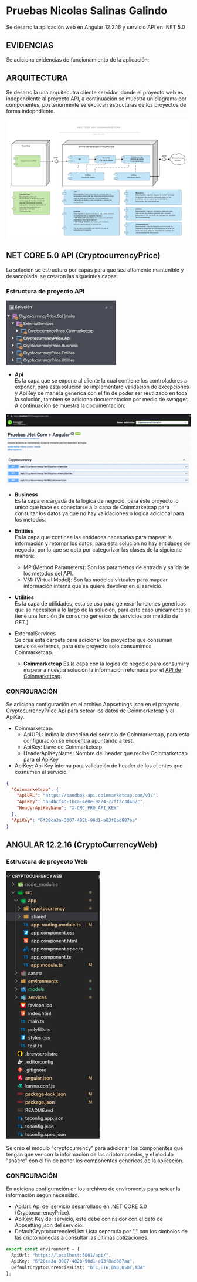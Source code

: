 # Pruebas Nicolas Salinas Galindo

Se desarrolla aplicación web en Angular 12.2.16 y
servicio API en .NET 5.0


## EVIDENCIAS

Se adiciona evidencias de funcionamiento de la aplicación:



## ARQUITECTURA

Se desarrolla una arquitecutra cliente servidor, donde el proyecto web es independiente al proyecto API, a continuación se muestra un diagrama por componentes, posteriormente se explican estructuras de los proyectos de forma indepndiente.

![image](./Documentacion/Markdown/DiagramaComponentes.png)

## NET CORE 5.0 API (CryptocurrencyPrice)

La solución se estructuro por capas para que sea altamente mantenible y desacoplada, se crearon las sigueintes capas:

### __Estructura de proyecto API__

![image](./Documentacion/Markdown/EstructuraAPI.png)

* __Api__\
Es la capa que se expone al cliente la cual contiene los controladores a exponer, para esta solución se implementaro validación de excepciones y ApiKey de manera generica con el fin de poder ser reutlizado en toda la solución, tambien se adiciono docuemntación por medio de swagger. A continuación se muestra la documentación:

![image](./Documentacion/Markdown/DocumentacionAPI.png)

* __Business__\
Es la capa encargada de la logica de negocio, para este proyecto lo unico que hace es conectarse a la capa de Coinmarketcap para consultar los datos ya que no hay validaciones o logica adicional para los metodos.

* __Entities__\
Es la capa que continee las entidades necesarias para mapear la información y retornar los datos, para esta solución no hay entidades de negocio, por lo que se optó por categorizar las clases de la siguiente manera:
  * MP (Method Parameters): Son los parametros de entrada y salida de los metodos del API.
  * VM: (Virtual Model): Son las modelos virtuales para mapear información interna que se quiere devolver en el servicio.

* __Utilities__\
Es la capa de utilidades, esta se usa para generar funciones genericas que se necesiten a lo largo de la solución, para este caso unicamente se tiene una función de consumo generico de servicios por metidio de GET.}

* ExternalServices\
Se crea esta carpeta para adicionar los proyectos que consuman servicios externos, para este proyecto solo consumimos Coinmarketcap.
  * __Coinmarketcap__
  Es la capa con la logica de negocio para consumir y mapear a nuestra solución la información retornada por el [API de Coinmarketcap](https://coinmarketcap.com/api/documentation/v1/).

### __CONFIGURACIÓN__

Se adiciona configuración en el archivo Appsettings.json en el proyecto CryptocurrencyPrice.Api para setear los datos de Coinmarketcap y el ApiKey.

* Coinmarketcap:
  * ApiURL: Indica la dirección del servicio de Coinmarketcap, para esta configuración se encuentra apuntando a test.
  * ApiKey: Llave de Coinmarketcap
  * HeaderApiKeyName: Nombre del header que recibe Coinmarketcap para el ApiKey
* ApiKey: Api Key interna para validación de header de los clientes que cosnumen el servicio.

```json
{
  "Coinmarketcap": {
    "ApiURL": "https://sandbox-api.coinmarketcap.com/v1/",
    "ApiKey": "b54bcf4d-1bca-4e8e-9a24-22ff2c3d462c",
    "HeaderApiKeyName": "X-CMC_PRO_API_KEY"
  },
  "ApiKey": "6f28ca3a-3007-482b-90d1-a03f8ad887aa"
}
```

## ANGULAR 12.2.16 (CryptoCurrencyWeb)

### __Estructura de proyecto Web__

 ![image](./Documentacion/Markdown/EstructuraWEB.png)

Se creo el modulo "cryptocurrency" para adicionar los componentes que tengan que ver con la información de las criptomonedas, y el modulo "shaere" con el fin de poner los componentes genericos de la aplicación.

### __CONFIGURACIÓN__

En adiciona configuración en los archivos de enviroments para setear la información según necesidad.

* ApiUrl: Api del servicio desarrollado en .NET CORE 5.0 (CryptocurrencyPrice).
* ApiKey: Key del servicio, este debe coninsidor con el dato de Appsetting.json del servicio.
* DefaultCryptocurrenciesList: Lista separada por "," con los simbolos de las criptomonedas a consultar las últimas cotizaciones. 

```typescript
export const environment = {
  ApiUrl: "https://localhost:5001/api/", 
  ApiKey: "6f28ca3a-3007-482b-90d1-a03f8ad887aa",
  DefaultCryptocurrenciesList: "BTC,ETH,BNB,USDT,ADA"
};
```